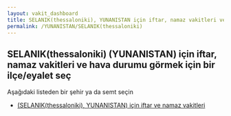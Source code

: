 ```yaml
---
layout: vakit_dashboard
title: SELANIK(thessaloniki), YUNANISTAN için iftar, namaz vakitleri ve hava durumu - ilçe/eyalet seç
permalink: /YUNANISTAN/SELANIK(thessaloniki)
---
```


## SELANIK(thessaloniki) (YUNANISTAN) için iftar, namaz vakitleri ve hava durumu  görmek için bir ilçe/eyalet seç

Aşağıdaki listeden bir şehir ya da semt seçin

* [ (SELANIK(thessaloniki), YUNANISTAN) için iftar ve namaz vakitleri](/YUNANISTAN/SELANIK(thessaloniki)/)

<script type="text/javascript">
  var GLOBAL_COUNTRY = 'YUNANISTAN';
  var GLOBAL_CITY = 'SELANIK(thessaloniki)';
  var GLOBAL_STATE = 'SELANIK(thessaloniki)';
</script>
